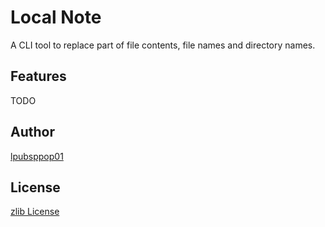 # Local Note

A CLI tool to replace part of file contents, file names and directory names.

## Features

TODO

## Author

[lpubsppop01](https://github.com/lpubsppop01)

## License

[zlib License](https://github.com/lpubsppop01/ReplaceText/raw/master/LICENSE.txt)
